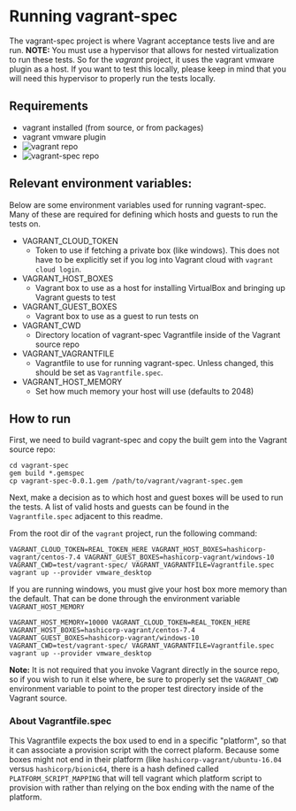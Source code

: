 # Running vagrant-spec

The vagrant-spec project is where Vagrant acceptance tests live and are run.
__NOTE:__ You must use a hypervisor that allows for nested virtualization to run these tests.
So for the _vagrant_ project, it uses the vagrant vmware plugin as a host. If you
want to test this locally, please keep in mind that you will need this hypervisor
to properly run the tests locally.

## Requirements

- vagrant installed (from source, or from packages)
- vagrant vmware plugin
- ![vagrant](https://github.com/hashicorp/vagrant) repo
- ![vagrant-spec](https://github.com/hashicorp/vagrant-spec) repo

## Relevant environment variables:

Below are some environment variables used for running vagrant-spec. Many of
these are required for defining which hosts and guests to run the tests on.

- VAGRANT_CLOUD_TOKEN
  + Token to use if fetching a private box (like windows). This does not have to be explicitly
    set if you log into Vagrant cloud with `vagrant cloud login`.
- VAGRANT_HOST_BOXES
  - Vagrant box to use as a host for installing VirtualBox and bringing up Vagrant guests to test
- VAGRANT_GUEST_BOXES
  - Vagrant box to use as a guest to run tests on
- VAGRANT_CWD
  - Directory location of vagrant-spec Vagrantfile inside of the Vagrant source repo
- VAGRANT_VAGRANTFILE
  - Vagrantfile to use for running vagrant-spec. Unless changed, this should be set as `Vagrantfile.spec`.
- VAGRANT_HOST_MEMORY
  - Set how much memory your host will use (defaults to 2048)

## How to run

First, we need to build vagrant-spec and copy the built gem into the Vagrant source repo:

```
cd vagrant-spec
gem build *.gemspec
cp vagrant-spec-0.0.1.gem /path/to/vagrant/vagrant-spec.gem
```

Next, make a decision as to which host and guest boxes will be used to run the tests.
A list of valid hosts and guests can be found in the `Vagrantfile.spec` adjacent
to this readme.

From the root dir of the `vagrant` project, run the following command:

```shell
VAGRANT_CLOUD_TOKEN=REAL_TOKEN_HERE VAGRANT_HOST_BOXES=hashicorp-vagrant/centos-7.4 VAGRANT_GUEST_BOXES=hashicorp-vagrant/windows-10 VAGRANT_CWD=test/vagrant-spec/ VAGRANT_VAGRANTFILE=Vagrantfile.spec vagrant up --provider vmware_desktop
```

If you are running windows, you must give your host box more memory than the default. That can be done through the environment variable `VAGRANT_HOST_MEMORY`

```shell
VAGRANT_HOST_MEMORY=10000 VAGRANT_CLOUD_TOKEN=REAL_TOKEN_HERE VAGRANT_HOST_BOXES=hashicorp-vagrant/centos-7.4 VAGRANT_GUEST_BOXES=hashicorp-vagrant/windows-10 VAGRANT_CWD=test/vagrant-spec/ VAGRANT_VAGRANTFILE=Vagrantfile.spec vagrant up --provider vmware_desktop
```

__Note:__ It is not required that you invoke Vagrant directly in the source repo, so
if you wish to run it else where, be sure to properly set the `VAGRANT_CWD` environment
variable to point to the proper test directory inside of the Vagrant source.

### About Vagrantfile.spec

This Vagrantfile expects the box used to end in a specific "platform", so that it can associate
a provision script with the correct plaform. Because some boxes might not end in
their platform (like `hashicorp-vagrant/ubuntu-16.04` versus `hashicorp/bionic64`,
there is a hash defined called `PLATFORM_SCRIPT_MAPPING` that will tell vagrant
which platform script to provision with rather than relying on the box ending with
the name of the platform.
